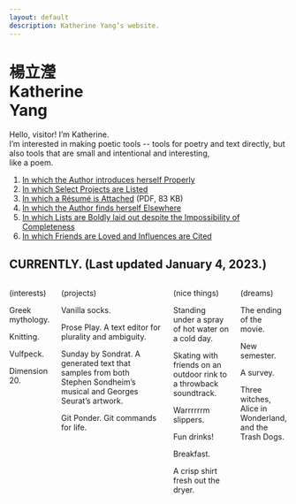 ```yaml
---
layout: default
description: Katherine Yang’s website.
---
```


<div class="intro">
  <h1 class="name">
    <div lang="zh">楊立瀅</div>
    <div>Katherine<br><span class="y">Y</span>ang</div>
  </h1>
  <div>
    <p>
      Hello, visitor! I’m Katherine.<br>
      I’m interested in making poetic tools&nbsp;-- tools for poetry and text directly, but also tools that are small and intentional and interesting,<br>
      like a poem.
    </p>
  </div>
</div>
<main>
  <div class="section">
    <ol>
      <li><a href="/about">In which the Author introduces herself Properly</a></li>
      <li><a href="/work">In which Select Projects are Listed</a></li>
      <li><a href="/assets/resume/yang-katherine-resume-202111.pdf">In which a Résumé is Attached</a> (PDF, 83 KB)</li>
      <li><a href="/appearances/">In which the Author finds herself Elsewhere</a></li>
      <li><a href="/lists">In which Lists are Boldly laid out despite the Impossibility of Completeness</a></li>
      <li><a href="/acknowledgements">In which Friends are Loved and Influences are Cited</a></li>
    </ol>
  </div>
  <div class="section">
    <div class="section--header">
      <h2>CURRENTLY. (Last updated January 4, 2023.)</h2>
    </div>
    <div class="section--body columns">
      <div class="subsection">
        <p>(interests)</p>
        <p>Greek mythology.</p>
        <p>Knitting.</p>
        <p>Vulfpeck.</p>
        <p>Dimension 20.</p>
      </div>
      <div class="subsection">
        <p>(projects)</p>
        <p>Vanilla socks.</p>
        <p>Prose Play. A text editor for plurality and ambiguity.</p>
        <p>Sunday by Sondrat. A generated text that samples from both Stephen Sondheim’s musical and Georges Seurat’s artwork.</p>
        <p>Git Ponder. Git commands for life.</p>
      </div>
      <div class="subsection">
        <p>(nice things)</p>
        <p>Standing under a spray of hot water on a cold day.</p>
        <p>Skating with friends on an outdoor rink to a throwback soundtrack.</p>
        <p>Warrrrrrm slippers.</p>
        <p>Fun drinks!</p>
        <p>Breakfast.</p>
        <p>A crisp shirt fresh out the dryer.</p>
      </div>
      <div class="subsection">
        <p>(dreams)</p>
        <p>The ending of the movie.</p>
        <p>New semester.</p>
        <p>A survey.</p>
        <p>Three witches, Alice in Wonderland, and the Trash Dogs.</p>
      </div>
    </div>
  </div>
</main>
